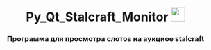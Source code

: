 <h1 align="center">Py_Qt_Stalcraft_Monitor
<img src="https://github.com/blackcater/blackcater/raw/main/images/Hi.gif" height="32"/></h1>
<h3 align="center">Программа для просмотра слотов на аукциое stalcraft</h3>
